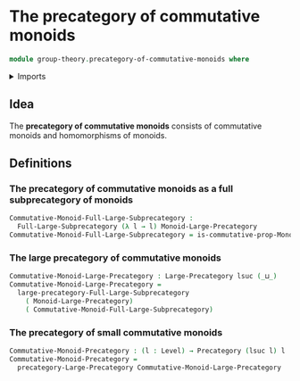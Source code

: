 # The precategory of commutative monoids

```agda
module group-theory.precategory-of-commutative-monoids where
```

<details><summary>Imports</summary>

```agda
open import category-theory.full-large-subprecategories
open import category-theory.large-precategories
open import category-theory.precategories

open import foundation.strictly-involutive-identity-types
open import foundation.universe-levels

open import group-theory.commutative-monoids
open import group-theory.homomorphisms-commutative-monoids
open import group-theory.precategory-of-monoids
```

</details>

## Idea

The **precategory of commutative monoids** consists of commutative monoids and
homomorphisms of monoids.

## Definitions

### The precategory of commutative monoids as a full subprecategory of monoids

```agda
Commutative-Monoid-Full-Large-Subprecategory :
  Full-Large-Subprecategory (λ l → l) Monoid-Large-Precategory
Commutative-Monoid-Full-Large-Subprecategory = is-commutative-prop-Monoid
```

### The large precategory of commutative monoids

```agda
Commutative-Monoid-Large-Precategory : Large-Precategory lsuc (_⊔_)
Commutative-Monoid-Large-Precategory =
  large-precategory-Full-Large-Subprecategory
    ( Monoid-Large-Precategory)
    ( Commutative-Monoid-Full-Large-Subprecategory)
```

### The precategory of small commutative monoids

```agda
Commutative-Monoid-Precategory : (l : Level) → Precategory (lsuc l) l
Commutative-Monoid-Precategory =
  precategory-Large-Precategory Commutative-Monoid-Large-Precategory
```

